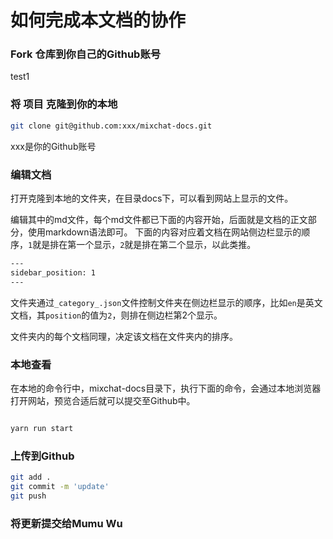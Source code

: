 # 如何完成本文档的协作

### Fork 仓库到你自己的Github账号

test1

### 将 项目 克隆到你的本地

``` bash
git clone git@github.com:xxx/mixchat-docs.git
```

xxx是你的Github账号

### 编辑文档

打开克隆到本地的文件夹，在目录docs下，可以看到网站上显示的文件。

编辑其中的md文件，每个md文件都已下面的内容开始，后面就是文档的正文部分，使用markdown语法即可。
下面的内容对应着文档在网站侧边栏显示的顺序，`1`就是排在第一个显示，`2`就是排在第二个显示，以此类推。

``` bash
---
sidebar_position: 1
---
```

文件夹通过`_category_.json`文件控制文件夹在侧边栏显示的顺序，比如`en`是英文文档，其`position`的值为`2`，则排在侧边栏第2个显示。

文件夹内的每个文档同理，决定该文档在文件夹内的排序。

### 本地查看

在本地的命令行中，mixchat-docs目录下，执行下面的命令，会通过本地浏览器打开网站，预览合适后就可以提交至Github中。

``` bash

yarn run start

```

### 上传到Github

``` bash
git add .
git commit -m 'update'
git push
```

### 将更新提交给Mumu Wu


